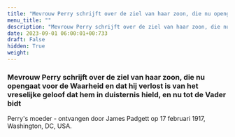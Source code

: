 ```yaml
---
title: "Mevrouw Perry schrijft over de ziel van haar zoon, die nu opengaat voor de Waarheid en dat hij verlost is van het vreselijke geloof dat hem in duisternis hield, en nu tot de Vader bidt"
menu_title: ""
description: "Mevrouw Perry schrijft over de ziel van haar zoon, die nu opengaat voor de Waarheid en dat hij verlost is van het vreselijke geloof dat hem in duisternis hield, en nu tot de Vader bidt"
date: 2023-09-01 06:00:01+00:733
draft: False
hidden: True
weight:
---
```

### Mevrouw Perry schrijft over de ziel van haar zoon, die nu opengaat voor de Waarheid en dat hij verlost is van het vreselijke geloof dat hem in duisternis hield, en nu tot de Vader bidt

Perry's moeder - ontvangen door James Padgett op 17 februari 1917, Washington, DC, USA.
